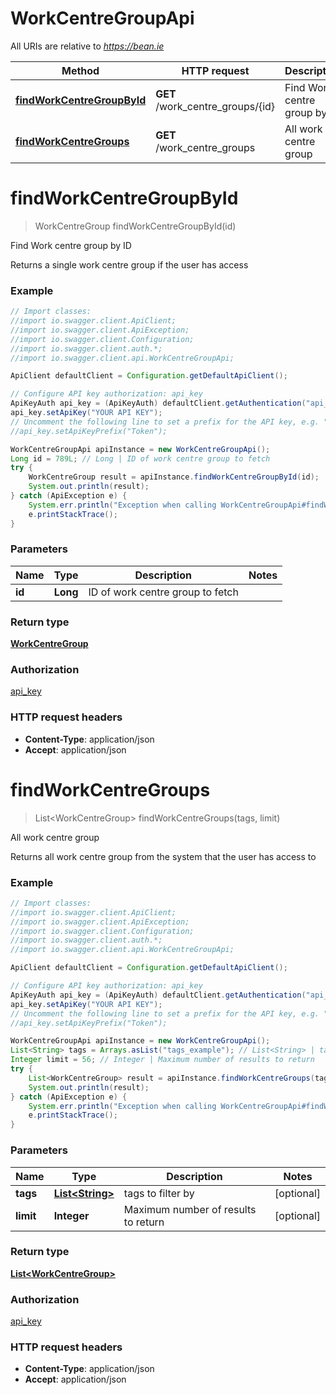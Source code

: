 # WorkCentreGroupApi

All URIs are relative to *https://bean.ie*

Method | HTTP request | Description
------------- | ------------- | -------------
[**findWorkCentreGroupById**](WorkCentreGroupApi.md#findWorkCentreGroupById) | **GET** /work_centre_groups/{id} | Find Work centre group by ID
[**findWorkCentreGroups**](WorkCentreGroupApi.md#findWorkCentreGroups) | **GET** /work_centre_groups | All work centre group


<a name="findWorkCentreGroupById"></a>
# **findWorkCentreGroupById**
> WorkCentreGroup findWorkCentreGroupById(id)

Find Work centre group by ID

Returns a single work centre group if the user has access

### Example
```java
// Import classes:
//import io.swagger.client.ApiClient;
//import io.swagger.client.ApiException;
//import io.swagger.client.Configuration;
//import io.swagger.client.auth.*;
//import io.swagger.client.api.WorkCentreGroupApi;

ApiClient defaultClient = Configuration.getDefaultApiClient();

// Configure API key authorization: api_key
ApiKeyAuth api_key = (ApiKeyAuth) defaultClient.getAuthentication("api_key");
api_key.setApiKey("YOUR API KEY");
// Uncomment the following line to set a prefix for the API key, e.g. "Token" (defaults to null)
//api_key.setApiKeyPrefix("Token");

WorkCentreGroupApi apiInstance = new WorkCentreGroupApi();
Long id = 789L; // Long | ID of work centre group to fetch
try {
    WorkCentreGroup result = apiInstance.findWorkCentreGroupById(id);
    System.out.println(result);
} catch (ApiException e) {
    System.err.println("Exception when calling WorkCentreGroupApi#findWorkCentreGroupById");
    e.printStackTrace();
}
```

### Parameters

Name | Type | Description  | Notes
------------- | ------------- | ------------- | -------------
 **id** | **Long**| ID of work centre group to fetch |

### Return type

[**WorkCentreGroup**](WorkCentreGroup.md)

### Authorization

[api_key](../README.md#api_key)

### HTTP request headers

 - **Content-Type**: application/json
 - **Accept**: application/json

<a name="findWorkCentreGroups"></a>
# **findWorkCentreGroups**
> List&lt;WorkCentreGroup&gt; findWorkCentreGroups(tags, limit)

All work centre group

Returns all work centre group from the system that the user has access to

### Example
```java
// Import classes:
//import io.swagger.client.ApiClient;
//import io.swagger.client.ApiException;
//import io.swagger.client.Configuration;
//import io.swagger.client.auth.*;
//import io.swagger.client.api.WorkCentreGroupApi;

ApiClient defaultClient = Configuration.getDefaultApiClient();

// Configure API key authorization: api_key
ApiKeyAuth api_key = (ApiKeyAuth) defaultClient.getAuthentication("api_key");
api_key.setApiKey("YOUR API KEY");
// Uncomment the following line to set a prefix for the API key, e.g. "Token" (defaults to null)
//api_key.setApiKeyPrefix("Token");

WorkCentreGroupApi apiInstance = new WorkCentreGroupApi();
List<String> tags = Arrays.asList("tags_example"); // List<String> | tags to filter by
Integer limit = 56; // Integer | Maximum number of results to return
try {
    List<WorkCentreGroup> result = apiInstance.findWorkCentreGroups(tags, limit);
    System.out.println(result);
} catch (ApiException e) {
    System.err.println("Exception when calling WorkCentreGroupApi#findWorkCentreGroups");
    e.printStackTrace();
}
```

### Parameters

Name | Type | Description  | Notes
------------- | ------------- | ------------- | -------------
 **tags** | [**List&lt;String&gt;**](String.md)| tags to filter by | [optional]
 **limit** | **Integer**| Maximum number of results to return | [optional]

### Return type

[**List&lt;WorkCentreGroup&gt;**](WorkCentreGroup.md)

### Authorization

[api_key](../README.md#api_key)

### HTTP request headers

 - **Content-Type**: application/json
 - **Accept**: application/json


